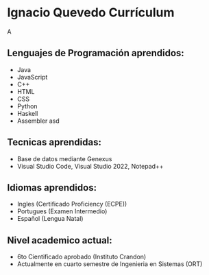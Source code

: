 # **Ignacio Quevedo Currículum** 

A
## Lenguajes de Programación aprendidos:
- Java
- JavaScript
- C++
- HTML
- CSS
- Python 
- Haskell
- Assembler
asd
## Tecnicas aprendidas:
- Base de datos mediante Genexus
- Visual Studio Code, Visual Studio 2022, Notepad++

## Idiomas aprendidos:
- Ingles (Certificado Proficiency (ECPE))
- Portugues (Examen Intermedio)
- Español (Lengua Natal)

## Nivel academico actual:
- 6to Cientificado aprobado (Instituto Crandon)
- Actualmente en cuarto semestre de Ingenieria en Sistemas (ORT)



